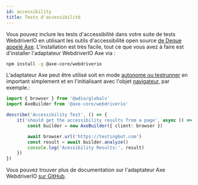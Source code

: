 ```yaml
---
id: accessibility
title: Tests d'accessibilité
---
```


Vous pouvez inclure les tests d'accessibilité dans votre suite de tests WebdriverIO en utilisant les outils d'accessibilité open source [de Deque appelé Axe](https://www.deque.com/axe/). L'installation est très facile, tout ce que vous avez à faire est d'installer l'adaptateur WebdriverIO Axe via :

```bash npm2yarn
npm install -g @axe-core/webdriverio
```

L'adaptateur Axe peut être utilisé soit en mode [autonome ou testrunner](/docs/setuptypes) en important simplement et en l'initialisant avec l'objet [navigateur](/docs/api/browser), par exemple.:

```ts
import { browser } from '@wdio/globals'
import AxeBuilder from '@axe-core/webdriverio'

describe('Accessibility Test', () => {
    it('should get the accessibility results from a page', async () => {
        const builder = new AxeBuilder({ client: browser })

        await browser.url('https://testingbot.com')
        const result = await builder.analyze()
        console.log('Acessibility Results:', result)
    })
})
```

Vous pouvez trouver plus de documentation sur l'adaptateur Axe WebdriverIO [sur GitHub](https://github.com/dequelabs/axe-core-npm/tree/develop/packages/webdriverio#usage).
